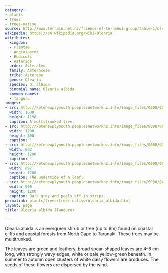 ```yaml
---
category:
- plants
- trees
- trees-native
source: http://www.terrain.net.nz/friends-of-te-henui-group/table-1/olearia-albida-tanguru.html
wikipedia: https://en.wikipedia.org/wiki/Olearia
attributes:
  kingdom:
  - Plantae
  - Angiosperms
  - Eudicots
  - Asterids
  order: Asterales
  family: Asteraceae
  tribe: Astereae
  genus: Olearia
  species: O. albida
  binomial name: Olearia albida
  common names:
  - Tanguru
images:
- src: http://ketenewplymouth.peoplesnetworknz.info/image_files/0000/0006/1784/Olearia_albida__Tanguru.JPG
  width: 1600
  height: 1198
  caption: A multitrunked tree.
- src: http://ketenewplymouth.peoplesnetworknz.info/image_files/0000/0006/1764/Olearia_albida__Tanguru-001.JPG
  width: 1200
  height: 898
  caption: ''
- src: http://ketenewplymouth.peoplesnetworknz.info/image_files/0000/0006/1769/Olearia_albida__Tanguru-002.JPG
  width: 902
  height: 1200
  caption: ''
- src: http://ketenewplymouth.peoplesnetworknz.info/image_files/0000/0006/1774/Olearia_albida__Tanguru-003.JPG
  width: 897
  height: 1200
  caption: The underside of a leaf.
- src: http://ketenewplymouth.peoplesnetworknz.info/image_files/0000/0006/1779/Olearia_albida__Tanguru-004.JPG
  width: 900
  height: 1200
  caption: Bark grey and peels off in strips.
permalink: plants/trees/trees-native/olearia_albida.html
layout: page
title: Olearia albida (Tanguru)

---
```

Olearia albida is an evergreen shrub or tree (up to 8m) found on coastal cliffs and coastal forests from North Cape to Taranaki. These trees may be multitrunked.

The leaves are green and leathery, broad spear-shaped leaves are 4–8 cm long, with strongly wavy edges; white or pale yellow-green beneath. In summer to autumn open clusters of white daisy flowers are produces. The seeds of these flowers are dispersed by the wind.
